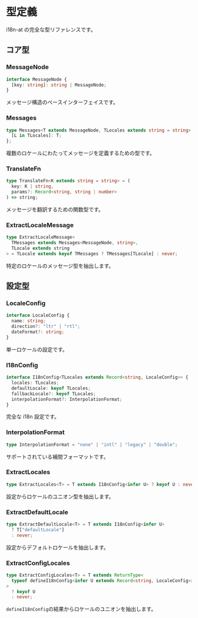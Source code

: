 # 型定義

i18n-at の完全な型リファレンスです。

## コア型

### MessageNode

```typescript
interface MessageNode {
  [key: string]: string | MessageNode;
}
```

メッセージ構造のベースインターフェイスです。

### Messages

```typescript
type Messages<T extends MessageNode, TLocales extends string = string> = {
  [L in TLocales]: T;
};
```

複数のロケールにわたってメッセージを定義するための型です。

### TranslateFn

```typescript
type TranslateFn<K extends string = string> = (
  key: K | string,
  params?: Record<string, string | number>
) => string;
```

メッセージを翻訳するための関数型です。

### ExtractLocaleMessage

```typescript
type ExtractLocaleMessage<
  TMessages extends Messages<MessageNode, string>,
  TLocale extends string
> = TLocale extends keyof TMessages ? TMessages[TLocale] : never;
```

特定のロケールのメッセージ型を抽出します。

## 設定型

### LocaleConfig

```typescript
interface LocaleConfig {
  name: string;
  direction?: "ltr" | "rtl";
  dateFormat?: string;
}
```

単一ロケールの設定です。

### I18nConfig

```typescript
interface I18nConfig<TLocales extends Record<string, LocaleConfig>> {
  locales: TLocales;
  defaultLocale: keyof TLocales;
  fallbackLocale?: keyof TLocales;
  interpolationFormat?: InterpolationFormat;
}
```

完全な i18n 設定です。

### InterpolationFormat

```typescript
type InterpolationFormat = "none" | "intl" | "legacy" | "double";
```

サポートされている補間フォーマットです。

### ExtractLocales

```typescript
type ExtractLocales<T> = T extends I18nConfig<infer U> ? keyof U : never;
```

設定からロケールのユニオン型を抽出します。

### ExtractDefaultLocale

```typescript
type ExtractDefaultLocale<T> = T extends I18nConfig<infer U>
  ? T["defaultLocale"]
  : never;
```

設定からデフォルトロケールを抽出します。

### ExtractConfigLocales

```typescript
type ExtractConfigLocales<T> = T extends ReturnType<
  typeof defineI18nConfig<infer U extends Record<string, LocaleConfig>>
>
  ? keyof U
  : never;
```

`defineI18nConfig`の結果からロケールのユニオンを抽出します。
